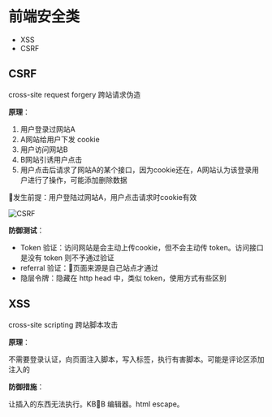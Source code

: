 # 前端安全类

* XSS
* CSRF

## CSRF

cross-site request forgery 跨站请求伪造

**原理**：

1. 用户登录过网站A
1. A网站给用户下发 cookie
1. 用户访问网站B
1. B网站引诱用户点击
1. 用户点击后请求了网站A的某个接口，因为cookie还在，A网站认为该登录用户进行了操作，可能添加删除数据

发生前提：用户登陆过网站A，用户点击请求时cookie有效

![CSRF](http://om1o84p1p.bkt.clouddn.com/1503815405.png?imageMogr2/thumbnail/!70p)

**防御测试**：

* Token 验证：访问网站是会主动上传cookie，但不会主动传 token。访问接口是没有 token 则不予通过验证
* referral 验证：页面来源是自己站点才通过
* 隐层令牌：隐藏在 http head 中，类似 token，使用方式有些区别

## XSS

cross-site scripting 跨站脚本攻击

**原理**：

不需要登录认证，向页面注入脚本，写入标签，执行有害脚本。可能是评论区添加注入的

**防御措施**：

让插入的东西无法执行。KBB 编辑器。html escape。